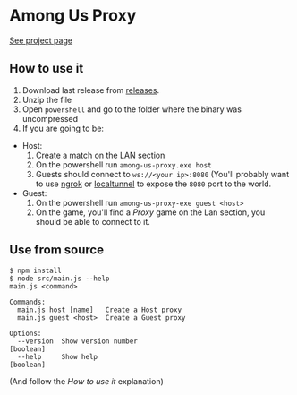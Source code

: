 # Among Us Proxy

[See project page]('../../README.md')

## How to use it

1. Download last release from [releases](https://github.com/NickCis/among-us-proxy/releases).
2. Unzip the file
3. Open `powershell` and go to the folder where the binary was uncompressed
4. If you are going to be:
  - Host:
    1. Create a match on the LAN section
    2. On the powershell run `among-us-proxy.exe host`
    3. Guests should connect to `ws://<your ip>:8080` (You'll probably want to use [ngrok](https://ngrok.com/) or [localtunnel](https://localtunnel.me/) to expose the `8080` port to the world.
  - Guest:
    1. On the powershell run `among-us-proxy-exe guest <host>`
    2. On the game, you'll find a _Proxy_ game on the Lan section, you should be able to connect to it.

## Use from source

```
$ npm install
$ node src/main.js --help
main.js <command>

Commands:
  main.js host [name]   Create a Host proxy
  main.js guest <host>  Create a Guest proxy

Options:
  --version  Show version number                                       [boolean]
  --help     Show help                                                 [boolean]
```

(And follow the _How to use it_ explanation)
